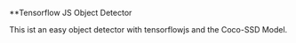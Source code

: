 **Tensorflow JS Object Detector

This ist an easy object detector with tensorflowjs and the Coco-SSD Model.
